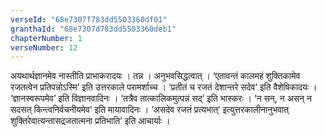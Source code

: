 ```yaml
---
verseId: "68e7307f783dd5503360df01"
granthaId: "68e7307d783dd5503360deb1"
chapterNumber: 1
verseNumber: 12
---
```


अयथार्थज्ञानमेव नास्तीति प्राभाकरादयः । तन्न । अनुभवसिद्धत्वात् । ‘एतावन्तं कालमहं शुक्तिकामेव रजतत्वेन प्रतिपन्नोऽस्मि’ इति उत्तरकाले परामर्शाच्च । ‘प्रतीतं च रजतं देशान्तरे सदेव’ इति वैशेषिकादयः । ‘ज्ञानस्वरूपमेव’ इति विज्ञानवादिनः । ‘तत्रैव तात्कालिकमुत्पन्नं सद्’ इति भास्करः । ‘न सन्, न असन् न सदसत् किन्त्वनिर्वचनीयमेव’ इति मायावादिनः । ‘असदेव रजतं प्रत्यभात्’ इत्युत्तरकालीनानुभवात् शुक्तिरेवात्यन्तासद्रजतात्मना प्रतिभाति’ इति आचार्याः ।
